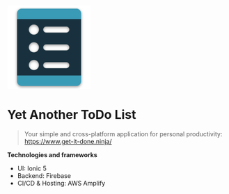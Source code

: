 ![](assets/icons/android-chrome-192x192.png)
# Yet Another ToDo List
> Your simple and cross-platform application for personal productivity: https://www.get-it-done.ninja/

**Technologies and frameworks**
- UI: Ionic 5
- Backend: Firebase
- CI/CD & Hosting: AWS Amplify
